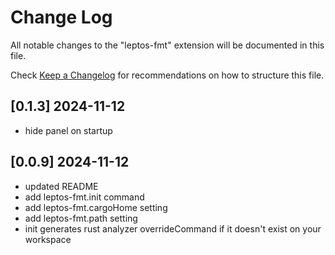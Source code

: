 # Change Log

All notable changes to the "leptos-fmt" extension will be documented in this file.

Check [Keep a Changelog](http://keepachangelog.com/) for recommendations on how to structure this file.

## [0.1.3] 2024-11-12
- hide panel on startup

## [0.0.9] 2024-11-12
- updated README
- add leptos-fmt.init command
- add leptos-fmt.cargoHome setting
- add leptos-fmt.path setting
- init generates rust analyzer overrideCommand if it doesn't exist on your workspace
